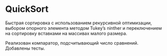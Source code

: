 # QuickSort

Быстрая сортировка с использованием рекурсивной оптимизации, выбором опорного элемента методом Tukey’s ninther и переключением на сортировку вставками на массивах малого размера.

Реализован компаратор, подсчитывающий число сравнений. Добавлены тесты.
